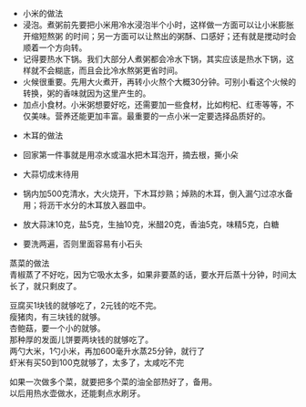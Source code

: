 

- 小米的做法
- 浸泡。煮粥前先要把小米用冷水浸泡半个小时，这样做一方面可以让小米膨胀开缩短熬粥 的时间；另一方面可以让熬出的粥酥、口感好；还有就是搅动时会顺着一个方向转。 <br>
- 记得要热水下锅。我们大部分人煮粥都会冷水下锅，其实应该是热水下锅，这样就不会糊底，而且会比冷水熬粥更省时间。 <br>
- 火候很重要。先用大火煮开，再转小火熬个大概30分钟。可别小看这个火候的转换，粥的香味就因为这里产生的。 <br>
- 加点小食材。小米粥想要好吃，还需要加一些食材，比如枸杞、红枣等等，不仅美味。营养还能更加丰富。最重要的一点小米一定要选择品质好的。 <br>
 
* 木耳的做法<br>
* 回家第一件事就是用凉水或温水把木耳泡开，摘去根，撕小朵 <br>
* 大蒜切成末待用  <br>
* 锅内加500克清水，大火烧开，下木耳炒熟；焯熟的木耳，倒入漏勺过凉水备用；将沥干水分的木耳放入器皿中。  <br>
* 放大蒜沫10克，盐5克，生抽10克，米醋20克，香油5克，味精5克，白糖  <br>
* 要洗两遍，否则里面容易有小石头  <br>

  <p> 
 
蒸菜的做法<br>
青椒蒸了不好吃，因为它吸水太多，如果非要蒸的话，要水开后蒸十分钟，时间太长了，就只剩皮了。 <br>
 </p>
 
 <p> 
豆腐买1块钱的就够吃了，2元钱的吃不完。<br>
瘦猪肉，有三块钱的就够。<br>
杏鲍菇，要一个小的就够。<br>
那种厚的发面儿饼要两块钱的就够吃了。<br>
两勺大米，1勺小米，再加600毫升水蒸25分钟，就行了<br>
虾米有买50到100克就够了，太多了，太咸吃不完<br>
 </p> 
 
 <p> 
如果一次做多个菜，就要把多个菜的油全部热好了，备用。<br>
以后用热水壶做水，还能剩点水刷牙。<br>
 </p>


